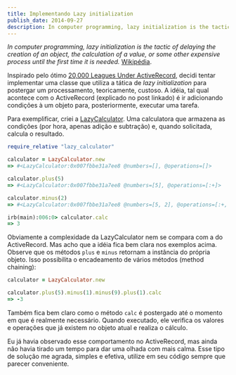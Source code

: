 ```yaml
---
title: Implementando Lazy initialization
publish_date: 2014-09-27
description: In computer programming, lazy initialization is the tactic of delaying the creation of an object, the calculation of a value, or some other expensive process until the first time it is needed.
---
```


_In computer programming, lazy initialization is the tactic of delaying the
creation of an object, the calculation of a value, or some other expensive
process until the first time it is needed._
[Wikipédia](http://en.wikipedia.org/wiki/Lazy_initialization).

Inspirado pelo ótimo
[20,000 Leagues Under ActiveRecord](http://patshaughnessy.net/2014/9/17/20000-leagues-under-activerecord),
decidi tentar implementar uma classe que utiliza a tática de _lazy
initialization_ para postergar um processamento, teoricamente, custoso. A idéia,
tal qual acontece com o ActiveRecord (explicado no post linkado) é ir
adicionando condições à um objeto para, posteriormente, executar uma tarefa.

Para exemplificar, criei a
[LazyCalculator](https://github.com/matiasleidemer/lazy_calculator). Uma
calculatora que armazena as condições (por hora, apenas adição e subtração) e,
quando solicitada, calcula o resultado.

```ruby
require_relative "lazy_calculator"

calculator = LazyCalculator.new
=> #<LazyCalculator:0x007fbbe31a7ee8 @numbers=[], @operations=[]>

calculator.plus(5)
=> #<LazyCalculator:0x007fbbe31a7ee8 @numbers=[5], @operations=[:+]>

calculator.minus(2)
=> #<LazyCalculator:0x007fbbe31a7ee8 @numbers=[5, 2], @operations=[:+, :-]>

irb(main):006:0> calculator.calc
=> 3
```

Obviamente a complexidade da LazyCalculator nem se compara com a do
ActiveRecord. Mas acho que a idéia fica bem clara nos exemplos acima. Observe
que os métodos `plus` e `minus` retornam a instância do própria objeto. Isso
possibilita o encadeamento de vários métodos (method chaining):

```ruby
calculator = LazyCalculator.new

calculator.plus(5).minus(1).minus(9).plus(1).calc
=> -3
```

Também fica bem claro como o método `calc` é postergado até o momento em que é
realmente necessário. Quando executado, ele verifica os valores e operações que
já existem no objeto atual e realiza o cálculo.

Eu já havia observado esse comportamento no ActiveRecord, mas ainda não havia
tirado um tempo para dar uma olhada com mais calma. Esse tipo de solução me
agrada, simples e efetiva, utilize em seu código sempre que parecer conveniente.
